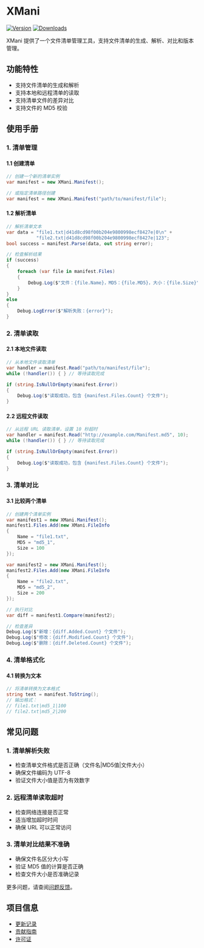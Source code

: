 # XMani

[![Version](https://img.shields.io/npm/v/org.eframework.u3d.util)](https://www.npmjs.com/package/org.eframework.u3d.util)
[![Downloads](https://img.shields.io/npm/dm/org.eframework.u3d.util)](https://www.npmjs.com/package/org.eframework.u3d.util)

XMani 提供了一个文件清单管理工具，支持文件清单的生成、解析、对比和版本管理。

## 功能特性

- 支持文件清单的生成和解析
- 支持本地和远程清单的读取
- 支持清单文件的差异对比
- 支持文件的 MD5 校验

## 使用手册

### 1. 清单管理

#### 1.1 创建清单
```csharp
// 创建一个新的清单实例
var manifest = new XMani.Manifest();

// 或指定清单路径创建
var manifest = new XMani.Manifest("path/to/manifest/file");
```

#### 1.2 解析清单
```csharp
// 解析清单文本
var data = "file1.txt|d41d8cd98f00b204e9800998ecf8427e|0\n" +
           "file2.txt|d41d8cd98f00b204e9800998ecf8427e|123";
bool success = manifest.Parse(data, out string error);

// 检查解析结果
if (success)
{
    foreach (var file in manifest.Files)
    {
        Debug.Log($"文件：{file.Name}，MD5：{file.MD5}，大小：{file.Size}");
    }
}
else
{
    Debug.LogError($"解析失败：{error}");
}
```

### 2. 清单读取

#### 2.1 本地文件读取
```csharp
// 从本地文件读取清单
var handler = manifest.Read("path/to/manifest/file");
while (!handler()) { } // 等待读取完成

if (string.IsNullOrEmpty(manifest.Error))
{
    Debug.Log($"读取成功，包含 {manifest.Files.Count} 个文件");
}
```

#### 2.2 远程文件读取
```csharp
// 从远程 URL 读取清单，设置 10 秒超时
var handler = manifest.Read("http://example.com/Manifest.md5", 10);
while (!handler()) { } // 等待读取完成

if (string.IsNullOrEmpty(manifest.Error))
{
    Debug.Log($"读取成功，包含 {manifest.Files.Count} 个文件");
}
```

### 3. 清单对比

#### 3.1 比较两个清单
```csharp
// 创建两个清单实例
var manifest1 = new XMani.Manifest();
manifest1.Files.Add(new XMani.FileInfo 
{ 
    Name = "file1.txt", 
    MD5 = "md5_1", 
    Size = 100 
});

var manifest2 = new XMani.Manifest();
manifest2.Files.Add(new XMani.FileInfo 
{ 
    Name = "file2.txt", 
    MD5 = "md5_2", 
    Size = 200 
});

// 执行对比
var diff = manifest1.Compare(manifest2);

// 检查差异
Debug.Log($"新增：{diff.Added.Count} 个文件");
Debug.Log($"修改：{diff.Modified.Count} 个文件");
Debug.Log($"删除：{diff.Deleted.Count} 个文件");
```

### 4. 清单格式化

#### 4.1 转换为文本
```csharp
// 将清单转换为文本格式
string text = manifest.ToString();
// 输出格式：
// file1.txt|md5_1|100
// file2.txt|md5_2|200
```

## 常见问题

### 1. 清单解析失败
- 检查清单文件格式是否正确（文件名|MD5值|文件大小）
- 确保文件编码为 UTF-8
- 验证文件大小值是否为有效数字

### 2. 远程清单读取超时
- 检查网络连接是否正常
- 适当增加超时时间
- 确保 URL 可以正常访问

### 3. 清单对比结果不准确
- 确保文件名区分大小写
- 验证 MD5 值的计算是否正确
- 检查文件大小是否准确记录

更多问题，请查阅[问题反馈](../CONTRIBUTING.md#问题反馈)。

## 项目信息

- [更新记录](../CHANGELOG.md)
- [贡献指南](../CONTRIBUTING.md)
- [许可证](../LICENSE.md) 